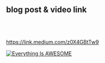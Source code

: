 <h2> blog post & video link </h2>
<br><br>

https://link.medium.com/z0X4GBtTw9 

[![Everything Is AWESOME](https://img.youtube.com/vi/Dqb_1t94s3c/0.jpg)](https://www.youtube.com/watch?v=Dqb_1t94s3c&t=0s "Run Time Env Config")


